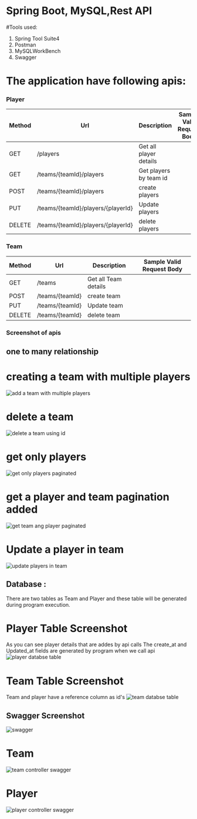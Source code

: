 # Spring Boot, MySQL,Rest API
#Tools used:
1. Spring Tool Suite4
2. Postman
3. MySQLWorkBench
4. Swagger

# The application have following apis:
### Player

| Method | Url | Description | Sample Valid Request Body |
| ------ | --- | ----------- | ------------------------- |
| GET    | /players | Get all player details | |
| GET    | /teams/{teamId}/players | Get players by team id | |
| POST    |/teams/{teamId}/players | create players | |
| PUT    | /teams/{teamId}/players/{playerId} | Update players | |
| DELETE    | /teams/{teamId}/players/{playerId} | delete players | |

### Team

| Method | Url | Description | Sample Valid Request Body |
| ------ | --- | ----------- | ------------------------- |
| GET    | /teams | Get all Team details | |
| POST    |/teams/{teamId} | create team | |
| PUT    | /teams/{teamId} | Update team | |
| DELETE    | /teams/{teamId}| delete team | |
### Screenshot of apis 
## one to many relationship
# creating a team with multiple players 
![add a team with multiple players](https://user-images.githubusercontent.com/42578696/150394911-6da33492-d51f-49f4-9349-37325854f62d.png)
# delete a team
![delete a team using id](https://user-images.githubusercontent.com/42578696/150395372-79c23368-e64c-44df-885d-de687e5a59e7.png)
# get only players
![get only players paginated](https://user-images.githubusercontent.com/42578696/150395442-b2ca1546-631b-4c11-bfef-36d04d8d0539.png)
# get a player and team pagination added
![get team ang player paginated](https://user-images.githubusercontent.com/42578696/150395489-5d708a3a-c777-45ed-b3db-8e5dd4312742.png)

# Update a player in team
![update players in team](https://user-images.githubusercontent.com/42578696/150395709-e0f05214-f198-4a69-ad96-49016b8afba8.png)
## Database :
There are two tables as Team and Player and these table will be generated during program execution.
# Player Table Screenshot
As you can see player details that are addes by api calls
The create_at and Updated_at fields are generated by program when we call api
![player databse table](https://user-images.githubusercontent.com/42578696/150395955-added57b-7115-498f-be58-4c9e7ba5b5a2.png)
# Team Table Screenshot
Team and player have a reference column as id's
![team databse table](https://user-images.githubusercontent.com/42578696/150396019-c358c413-89e8-4232-a677-01fcc1abaa4a.png)

## Swagger Screenshot
![swagger](https://user-images.githubusercontent.com/42578696/150396139-e8a2dd6a-1bea-4a0e-be03-9afb9cefb50e.png)
# Team
![team controller swagger](https://user-images.githubusercontent.com/42578696/150396490-04a39c5b-4629-4d4c-b9cc-4ff4a8c385f6.png)
# Player
![player controller swagger](https://user-images.githubusercontent.com/42578696/150396529-39b53429-b28d-480b-90d0-5f61240f66ca.png)







